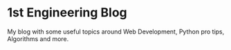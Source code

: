 # 1st Engineering Blog

My blog with some useful topics around Web Development, Python pro tips, Algorithms and more.